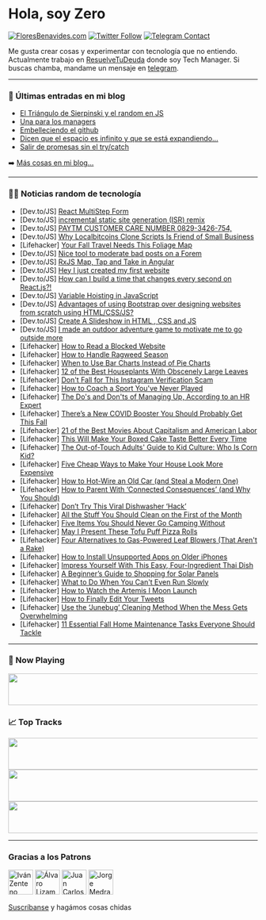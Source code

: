 # Hola, soy Zero

[![FloresBenavides.com](https://img.shields.io/website?down_message=oops&label=MiBlog&style=for-the-badge&up_message=online&url=https%3A%2F%2Ffloresbenavides.com)](https://floresbenavides.com) [![Twitter Follow](https://img.shields.io/twitter/follow/ZeroDragon?color=%231DA1F2&label=Follow&logo=twitter&logoColor=ffffff&style=for-the-badge)](https://twitter.com/zerodragon) [![Telegram Contact](https://img.shields.io/badge/escr%C3%ADbeme-ZeroDragon-%2326A5E4?style=for-the-badge&logo=telegram)](https://t.me/zerodragon)

Me gusta crear cosas y experimentar con tecnología que no entiendo.
Actualmente trabajo en [ResuelveTuDeuda](http://github.com/resuelve) donde soy Tech Manager.
Si buscas chamba, mandame un mensaje en [telegram](https://t.me/zerodragon).

---

### 📕 Últimas entradas en mi blog
<!-- BLOG-POST-LIST:START -->
- [El Triángulo de Sierpinski y el random en JS](https://floresbenavides.com/el-triangulo-de-sierpinski-y-el-random-en-js/)
- [Una para los managers](https://floresbenavides.com/una-para-los-managers/)
- [Embelleciendo el github](https://floresbenavides.com/embelleciendo-el-github/)
- [Dicen que el espacio es infinito y que se está expandiendo…](https://floresbenavides.com/dicen-que-el-espacio-es-infinito-y-que-se-esta-expandiendo/)
- [Salir de promesas sin el try/catch](https://floresbenavides.com/salir-de-promesas-sin-el-try-catch/)
<!-- BLOG-POST-LIST:END -->

➡️ [Más cosas en mi blog...](https://floresbenavides.com)

---

### 👨‍💻 Noticias random de tecnología
<!-- TECH-POSTS:START -->
- [Dev.to/JS] [React MultiStep Form](https://dev.to/nitesh_shukla/react-multistep-form-4m93)
- [Dev.to/JS] [incremental static site generation &lpar;ISR&rpar; remix](https://dev.to/chandramarch18/isr-remix-4fc9)
- [Dev.to/JS] [PAYTM CUSTOMER CARE NUMBER 0829-3426-754,](https://dev.to/mohit_saini_14c6c2a10053c/paytm-customer-care-number-0829-3426-754-52p3)
- [Dev.to/JS] [Why Localbitcoins Clone Scripts Is Friend of Small Business](https://dev.to/thecryptoapeo/why-localbitcoins-clone-scripts-is-friend-of-small-business-1d4j)
- [Lifehacker] [Your Fall Travel Needs This Foliage Map](https://lifehacker.com/your-fall-travel-needs-this-foliage-map-1849492354)
- [Dev.to/JS] [Nice tool to moderate bad posts on a Forem](https://dev.to/thomasbnt/nice-tool-to-moderate-bad-posts-on-a-forem-4381)
- [Dev.to/JS] [RxJS Map, Tap and Take in Angular](https://dev.to/bipon68/rxjs-map-tap-and-take-in-angular-lh9)
- [Dev.to/JS] [Hey I just created my first website](https://dev.to/kaarthikrishna/hey-i-just-created-my-first-website-3ae7)
- [Dev.to/JS] [How can I build a time that changes every second on React.js?!](https://dev.to/almuhannad1/how-can-build-time-to-update-every-second-in-reactjs-m87)
- [Dev.to/JS] [Variable Hoisting in JavaScript](https://dev.to/chaharsumit/variable-hoisting-in-javascript-1h9i)
- [Dev.to/JS] [Advantages of using Bootstrap over designing websites from scratch using HTML/CSS/JS?](https://dev.to/fahimulkabir/advantages-of-using-bootstrap-over-designing-websites-from-scratch-using-htmlcssjs-4gi9)
- [Dev.to/JS] [Create A Slideshow in HTML , CSS and JS](https://dev.to/herryjobn/create-a-slideshow-in-html-css-and-js-3omj)
- [Dev.to/JS] [I made an outdoor adventure game to motivate me to go outside more](https://dev.to/sebastianstamm/i-made-an-outdoor-adventure-game-to-motivate-me-to-go-outside-more-1c8g)
- [Lifehacker] [How to Read a Blocked Website](https://lifehacker.com/how-to-read-a-blocked-website-1849492000)
- [Lifehacker] [How to Handle Ragweed Season](https://lifehacker.com/how-to-handle-ragweed-season-1849491699)
- [Lifehacker] [When to Use Bar Charts Instead of Pie Charts](https://lifehacker.com/when-to-use-bar-charts-instead-of-pie-charts-1849488600)
- [Lifehacker] [12 of the Best Houseplants With Obscenely Large Leaves](https://lifehacker.com/12-of-the-best-houseplants-with-obscenely-large-leaves-1849490559)
- [Lifehacker] [Don&#39;t Fall for This Instagram Verification Scam](https://lifehacker.com/dont-fall-for-this-instagram-verification-scam-1849490064)
- [Lifehacker] [How to Coach a Sport You&#39;ve Never Played](https://lifehacker.com/how-to-coach-a-sport-youve-never-played-1849479459)
- [Lifehacker] [The Do&#39;s and Don&#39;ts of Managing Up, According to an HR Expert](https://lifehacker.com/the-dos-and-donts-of-managing-up-according-to-an-hr-ex-1849488606)
- [Lifehacker] [There’s a New COVID Booster You Should Probably Get This Fall](https://lifehacker.com/there-s-a-new-covid-booster-you-should-probably-get-thi-1849490154)
- [Lifehacker] [21 of the Best Movies About Capitalism and American Labor](https://lifehacker.com/21-of-the-best-movies-about-capitalism-and-american-lab-1849484326)
- [Lifehacker] [This Will Make Your Boxed Cake Taste Better Every Time](https://lifehacker.com/this-will-make-your-boxed-cake-taste-better-every-time-1849487421)
- [Lifehacker] [The Out-of-Touch Adults&#39; Guide to Kid Culture: Who Is Corn Kid?](https://lifehacker.com/the-out-of-touch-adults-guide-to-kid-culture-who-is-co-1849488927)
- [Lifehacker] [Five Cheap Ways to Make Your House Look More Expensive](https://lifehacker.com/five-cheap-ways-to-make-your-house-look-more-expensive-1849487827)
- [Lifehacker] [How to Hot-Wire an Old Car &lpar;and Steal a Modern One&rpar;](https://lifehacker.com/how-to-hot-wire-an-old-car-and-steal-a-modern-one-1849486498)
- [Lifehacker] [How to Parent With ‘Connected Consequences’ &lpar;and Why You Should&rpar;](https://lifehacker.com/how-to-parent-with-connected-consequences-and-why-yo-1849470945)
- [Lifehacker] [Don’t Try This Viral Dishwasher ‘Hack’](https://lifehacker.com/don-t-try-this-viral-dishwasher-hack-1849486687)
- [Lifehacker] [All the Stuff You Should Clean on the First of the Month](https://lifehacker.com/all-the-stuff-you-should-clean-on-the-first-of-the-mont-1849485773)
- [Lifehacker] [Five Items You Should Never Go Camping Without](https://lifehacker.com/five-items-you-should-never-go-camping-without-1849486550)
- [Lifehacker] [May I Present These Tofu Puff Pizza Rolls](https://lifehacker.com/may-i-present-these-tofu-puff-pizza-rolls-1849486137)
- [Lifehacker] [Four Alternatives to Gas-Powered Leaf Blowers &lpar;That Aren&#39;t a Rake&rpar;](https://lifehacker.com/four-alternatives-to-gas-powered-leaf-blowers-that-are-1849485628)
- [Lifehacker] [How to Install Unsupported Apps on Older iPhones](https://lifehacker.com/how-to-install-unsupported-apps-on-older-iphones-1849485024)
- [Lifehacker] [Impress Yourself With This Easy, Four-Ingredient Thai Dish](https://lifehacker.com/impress-yourself-with-this-easy-four-ingredient-thai-d-1849485119)
- [Lifehacker] [A Beginner’s Guide to Shopping for Solar Panels](https://lifehacker.com/a-beginner-s-guide-to-shopping-for-solar-panels-1849484992)
- [Lifehacker] [What to Do When You Can&#39;t Even Run Slowly](https://lifehacker.com/what-to-do-when-you-cant-even-run-slowly-1849485075)
- [Lifehacker] [How to Watch the Artemis I Moon Launch](https://lifehacker.com/how-to-watch-the-artemis-i-moon-launch-1849446335)
- [Lifehacker] [How to Finally Edit Your Tweets](https://lifehacker.com/how-to-finally-edit-your-tweets-1849484269)
- [Lifehacker] [Use the ‘Junebug’ Cleaning Method When the Mess Gets Overwhelming](https://lifehacker.com/use-the-junebug-cleaning-method-when-the-mess-gets-ov-1849481011)
- [Lifehacker] [11 Essential Fall Home Maintenance Tasks Everyone Should Tackle](https://lifehacker.com/11-essential-fall-home-maintenance-tasks-everyone-shoul-1849480075)<!-- TECH-POSTS:END -->

---

### 🎵 Now Playing
<a href="https://spotify-now-playing-dun.vercel.app/now-playing?open"><img src="https://spotify-now-playing-dun.vercel.app/now-playing" width="540" height="64"></a>

### 📈 Top Tracks
<a href="https://spotify-now-playing-dun.vercel.app/top-tracks?i=1&open"><img src="https://spotify-now-playing-dun.vercel.app/top-tracks?i=1" width="540" height="64"></a>
<a href="https://spotify-now-playing-dun.vercel.app/top-tracks?i=2&open"><img src="https://spotify-now-playing-dun.vercel.app/top-tracks?i=2" width="540" height="64"></a>
<a href="https://spotify-now-playing-dun.vercel.app/top-tracks?i=3&open"><img src="https://spotify-now-playing-dun.vercel.app/top-tracks?i=3" width="540" height="64"></a>

---

### Gracias a los Patrons
[<img src="https://avatars.githubusercontent.com/u/243380?v=4" alt="Iván Zenteno" width="50px">](https://github.com/k001) [<img src="https://avatars.githubusercontent.com/u/19955639?v=4" alt="Álvaro Lizama" width="50px">](https://github.com/alvarolizama) [<img src="https://avatars.githubusercontent.com/u/2718753?v=4" alt="Juan Carlos Ruiz" width="50px">](https://github.com/JuanCrg90) [<img src="https://avatars.githubusercontent.com/u/37025?v=4" alt="Jorge Medrano" width="50px">](https://github.com/h1pp1e) 

[Suscríbanse](https://www.patreon.com/zerodragon) y hagámos cosas chidas
